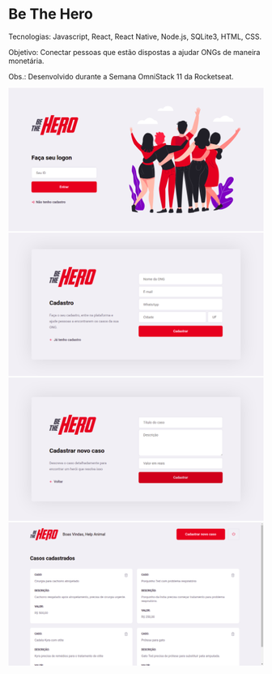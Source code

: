 # Be The Hero

Tecnologias: Javascript, React, React Native, Node.js, SQLite3, HTML, CSS.

Objetivo: Conectar pessoas que estão dispostas a ajudar ONGs de maneira monetária.

Obs.: Desenvolvido durante a Semana OmniStack 11 da Rocketseat.

<img alt="logon image" src="screenshots/TelaLogon.png" /> 
<img  alt="logon image" src="screenshots/TelaCadUsuario.png"/>
<img alt="logon image" src="screenshots/TelaCadIncidente.png"/> 
<img  alt="logon image" src="screenshots/TelaCasosCadastrados.png"/>
